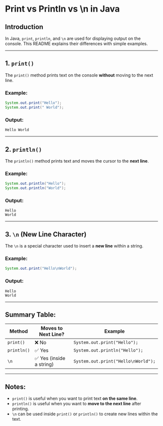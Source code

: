 # Print vs Println vs \n in Java

## Introduction
In Java, `print`, `println`, and `\n` are used for displaying output on the console. This README explains their differences with simple examples.

---

## 1. `print()`
The `print()` method prints text on the console **without** moving to the next line.

### Example:
```java
System.out.print("Hello");
System.out.print(" World");
```
### Output:
```
Hello World
```

---

## 2. `println()`
The `println()` method prints text and moves the cursor to the **next line**.

### Example:
```java
System.out.println("Hello");
System.out.println("World");
```
### Output:
```
Hello
World
```

---

## 3. `\n` (New Line Character)
The `\n` is a special character used to insert a **new line** within a string.

### Example:
```java
System.out.print("Hello\nWorld");
```
### Output:
```
Hello
World
```

---

## Summary Table:
| Method | Moves to Next Line? | Example |
|--------|------------------|---------|
| `print()` | ❌ No | `System.out.print("Hello");` |
| `println()` | ✅ Yes | `System.out.println("Hello");` |
| `\n` | ✅ Yes (inside a string) | `System.out.print("Hello\nWorld");` |

---

## Notes:
- `print()` is useful when you want to print text **on the same line**.
- `println()` is useful when you want to **move to the next line** after printing.
- `\n` can be used inside `print()` or `println()` to create new lines within the text.


